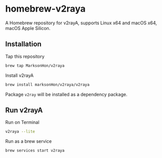 # homebrew-v2raya

A Homebrew repository for v2rayA, supports Linux x64 and macOS x64, macOS Apple Silicon.

## Installation

Tap this repository

```bash
brew tap MarksonHon/v2raya
```

Install v2rayA

```bash
brew install marksonHon/v2raya/v2raya
```

Package `v2ray` will be installed as a dependency package.

## Run v2rayA

Run on Terminal

```bash
v2raya --lite
```

Run as a brew service

```bash
brew services start v2raya
```
